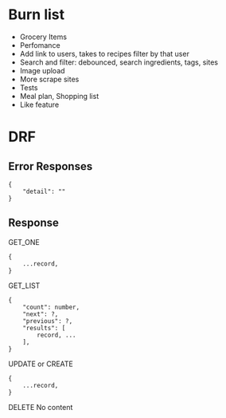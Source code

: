 # Burn list
- Grocery Items
- Perfomance
- Add link to users, takes to recipes filter by that user
- Search and filter: debounced, search ingredients, tags, sites
- Image upload
- More scrape sites
- Tests
- Meal plan, Shopping list
- Like feature


# DRF

## Error Responses
```
{
    "detail": ""
}
```

## Response
GET_ONE
```
{
    ...record,
}
```

GET_LIST
```
{
    "count": number,
    "next": ?,
    "previous": ?,
    "results": [
        record, ...
    ],
}
```

UPDATE or CREATE
```
{
    ...record,
}
```

DELETE
No content
